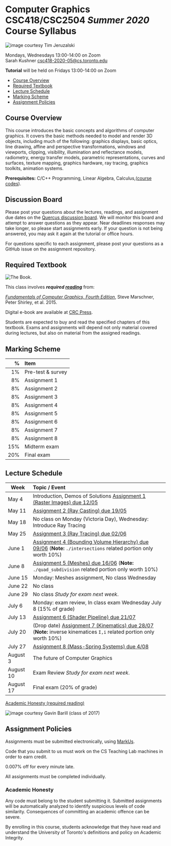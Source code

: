 # Computer Graphics CSC418/CSC2504 _Summer 2020_ <br> Course Syllabus

![_image courtesy Tim Jeruzalski_](images/bunny-rigid-body.gif)

Mondays, Wednesdays 13:00-14:00 on Zoom  
Sarah Kushner
csc418-2020-05@cs.toronto.edu  

**Tutorial** will be held on Fridays 13:00-14:00 on Zoom

- [Course Overview](#course-overview)
- [Required Textbook](#required-textbook)
- [Lecture Schedule](#lecture-schedule)
- [Marking Scheme](#marking-scheme)
- [Assignment Policies](#assignment-policies)

## Course Overview

This course introduces the basic concepts and algorithms of computer graphics.
It covers the basic methods needed to model and render 3D objects, including
much of the following: graphics displays, basic optics, line drawing, affine and
perspective transformations, windows and viewports, clipping, visibility,
illumination and reflectance models, radiometry, energy transfer models,
parametric representations, curves and surfaces, texture mapping, graphics
hardware, ray tracing, graphics toolkits, animation systems.

**Prerequisites:** C/C++ Programming, Linear Algebra, Calculus,([course
codes](https://fas.calendar.utoronto.ca/course/csc418h1)).

## Discussion Board

Please post your questions about the lectures, readings, and assignment due dates on the
[Quercus discussion
board](https://q.utoronto.ca/courses/159857/discussion_topics). We will monitor
this board and attempt to answer questions as they appear. Near deadlines
responses may take longer, so please start assignments early. If your question
is not being answered, you may ask it again at the tutorial or office hours.

For questions specific to each assignment, please post your questions as a GitHub issue
on the assignment repository.

## Required Textbook

![The Book.](https://www.cs.cornell.edu/~srm/fcg4/K22616_cover-300.jpg)

This class involves  **_required [reading](https://en.wikipedia.org/wiki/Reading)_** from:

[_Fundamentals of Computer Graphics, Fourth
Edition_](https://www.cs.cornell.edu/~srm/fcg4/), Steve Marschner, Peter Shirley,
et al. 2015.

Digital e-book are available at [CRC
Press](https://www.crcpress.com/Fundamentals-of-Computer-Graphics-Fourth-Edition/Marschner-Shirley/p/book/9781482229394).

Students are expected to buy and read the specified chapters of this textbook.
Exams and assignments will depend not only material covered during lectures,
but also on material from the assigned readings.

## Marking Scheme

| % | Item |
| ----: | :-------------- |
| 1% | Pre-test & survey |
| 8% | Assignment 1 | 
| 8% | Assignment 2 | 
| 8% | Assignment 3 | 
| 8% | Assignment 4 | 
| 8% | Assignment 5 | 
| 8% | Assignment 6 | 
| 8% | Assignment 7 | 
| 8% | Assignment 8 | 
| 15% | Midterm exam |
| 20% | Final exam |

## Lecture Schedule

| Week | Topic / Event |
| ---- | :------------ |
| May 4    | Introduction, Demos of Solutions [Assignment 1 (Raster Images) due 12/05](https://github.com/alecjacobson/computer-graphics-raster-images)
| May 11   | [Assignment 2 (Ray Casting) due 19/05](https://github.com/alecjacobson/computer-graphics-ray-casting)
| May 18   | No class on Monday (Victoria Day), Wednesday: Introduce Ray Tracing 
| May 25   | [Assignment 3 (Ray Tracing) due 02/06](https://github.com/alecjacobson/computer-graphics-ray-tracing) 
| June 1   | [Assignment 4 (Bounding Volume Hierarchy) due 09/06](https://github.com/alecjacobson/computer-graphics-bounding-volume-hierarchy) (**Note:** `./intersections` related portion only worth 10%)
| June 8   | [Assignment 5 (Meshes) due 16/06](https://github.com/alecjacobson/computer-graphics-meshes) (**Note:** `./quad_subdivision` related portion only worth 10%)
| June 15  | Monday: Meshes assignment, No class Wednesday
| June 22  | No class
| June 29  | No class _Study for exam next week_.
| July 6   | Monday: exam review, In class exam Wednesday July 8 (15% of grade)
| July 13  | [Assignment 6 (Shader Pipeline) due 21/07](https://github.com/alecjacobson/computer-graphics-shader-pipeline)
| July 20  | (Drop date) [Assignment 7 (Kinematics) due 28/07](https://github.com/alecjacobson/computer-graphics-kinematics) (**Note:** inverse kinematices `I,i` related portion only worth 10%)
| July 27  | [Assignment 8 (Mass-Spring Systems) due 4/08](https://github.com/alecjacobson/computer-graphics-mass-spring-systems)
| August 3 | The future of Computer Graphics
| August 10| Exam Review _Study for exam next week_.
| August 17| Final exam (20% of grade)

[Academic Honesty (required reading)](#academichonesty)

![_image courtesy Gavin Barill (class of 2017)_](images/gavin-barill-snowglobe.jpg)

## Assignment Policies

Assignments must be submitted electronically, using [MarkUs](https://markus.teach.cs.toronto.edu/csc418-2020-05/).

Code that you submit to us must work on the CS Teaching Lab machines in order to earn credit.

0.007% off for every minute late.

All assignments must be completed individually.

### Academic Honesty

Any code must belong to the student submitting it. Submitted assignments will
be automatically analyzed to identify suspicious levels of code similarity.
Consequences of committing an academic offence can be severe.

By enrolling in this course, students acknowledge that they have read and understand the University of Toronto's definitions and policy on Academic Integrity. 
